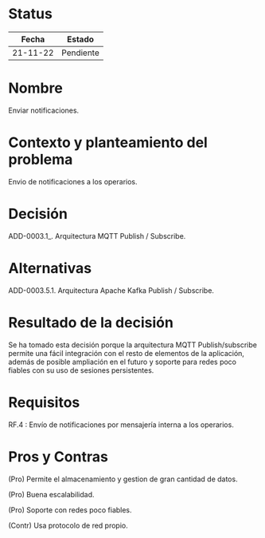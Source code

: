# Status

| Fecha | Estado |
| --- | --- |
| 21-11-22 | Pendiente |

# Nombre

Enviar notificaciones.

# Contexto y planteamiento del problema

Envio de notificaciones a los operarios.

# Decisión

ADD-0003.1_. Arquitectura MQTT Publish / Subscribe.

# Alternativas

ADD-0003.5.1. Arquitectura Apache Kafka Publish / Subscribe.

# Resultado de la decisión

Se ha tomado esta decisión porque la arquitectura MQTT Publish/subscribe permite una fácil integración con el resto de elementos de la aplicación, además de posible ampliación en el futuro y soporte para redes poco fiables con su uso de sesiones persistentes.

# Requisitos

RF.4 : Envío de notificaciones por mensajería interna a los operarios.

# Pros y Contras

(Pro) Permite el almacenamiento y gestion de gran cantidad de datos.

(Pro) Buena escalabilidad.

(Pro) Soporte con redes poco fiables.

(Contr) Usa protocolo de red propio.
